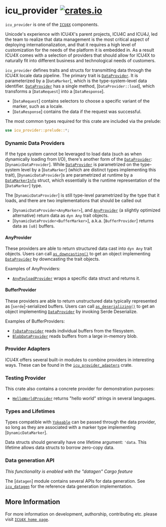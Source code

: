 # icu_provider [![crates.io](https://img.shields.io/crates/v/icu_provider)](https://crates.io/crates/icu_provider)

<!-- cargo-rdme start -->

`icu_provider` is one of the [`ICU4X`] components.

Unicode's experience with ICU4X's parent projects, ICU4C and ICU4J, led the team to realize
that data management is the most critical aspect of deploying internationalization, and that it requires
a high level of customization for the needs of the platform it is embedded in. As a result
ICU4X comes with a selection of providers that should allow for ICU4X to naturally fit into
different business and technological needs of customers.

`icu_provider` defines traits and structs for transmitting data through the ICU4X locale
data pipeline. The primary trait is [`DataProvider`]. It is parameterized by a
[`DataMarker`], which is the type-system-level data identifier. [`DataProvider`] has a single method,
[`DataProvider::load`], which transforms a [`DataRequest`] into a [`DataResponse`].

- [`DataRequest`] contains selectors to choose a specific variant of the marker, such as a locale.
- [`DataResponse`] contains the data if the request was successful.

The most common types required for this crate are included via the prelude:

```rust
use icu_provider::prelude::*;
```

### Dynamic Data Providers

If the type system cannot be leveraged to load data (such as when dynamically loading from I/O),
there's another form of the [`DataProvider`]: [`DynamicDataProvider`]. While [`DataProvider`] is parametrized
on the type-system level by a [`DataMarker`] (which are distinct types implementing this trait),
[`DynamicDataProvider`]s are parametrized at runtime by a [`DataMarkerInfo`] struct, which essentially is the runtime
representation of the [`DataMarker`] type.

The [`DynamicDataProvider`] is still type-level parametrized by the type that it loads, and there are two
implementations that should be called out

- [`DynamicDataProvider<AnyMarker>`], and [`AnyProvider`] (a slightly optimized alternative) return data as `dyn Any` trait objects.
- [`DynamicDataProvider<BufferMarker>`], a.k.a. [`BufferProvider`] returns data as `[u8]` buffers.

#### AnyProvider

These providers are able to return structured data cast into `dyn Any` trait objects. Users
can call [`as_downcasting()`] to get an object implementing [`DataProvider`] by downcasting
the trait objects.

Examples of AnyProviders:

- [`AnyPayloadProvider`] wraps a specific data struct and returns it.

#### BufferProvider

These providers are able to return unstructured data typically represented as
[`serde`]-serialized buffers. Users can call [`as_deserializing()`] to get an object
implementing [`DataProvider`] by invoking Serde Deserialize.

Examples of BufferProviders:

- [`FsDataProvider`] reads individual buffers from the filesystem.
- [`BlobDataProvider`] reads buffers from a large in-memory blob.

### Provider Adapters

ICU4X offers several built-in modules to combine providers in interesting ways.
These can be found in the [`icu_provider_adapters`] crate.

### Testing Provider

This crate also contains a concrete provider for demonstration purposes:

- [`HelloWorldProvider`] returns "hello world" strings in several languages.

### Types and Lifetimes

Types compatible with [`Yokeable`] can be passed through the data provider, so long as they are
associated with a marker type implementing [`DynamicDataMarker`].

Data structs should generally have one lifetime argument: `'data`. This lifetime allows data
structs to borrow zero-copy data.

### Data generation API

*This functionality is enabled with the "datagen" Cargo feature*

The [`datagen`] module contains several APIs for data generation. See [`icu_datagen`] for the reference
data generation implementation.

[`ICU4X`]: ../icu/index.html
[`DataProvider`]: data_provider::DataProvider
[`DataMarkerInfo`]: key::DataMarkerInfo
[`DataLocale`]: request::DataLocale
[`IterableDynamicDataProvider`]: datagen::IterableDynamicDataProvider
[`IterableDataProvider`]: datagen::IterableDataProvider
[`AnyPayloadProvider`]: ../icu_provider_adapters/any_payload/struct.AnyPayloadProvider.html
[`HelloWorldProvider`]: hello_world::HelloWorldProvider
[`AnyProvider`]: any::AnyProvider
[`Yokeable`]: yoke::Yokeable
[`impl_dynamic_data_provider!`]: impl_dynamic_data_provider
[`icu_provider_adapters`]: ../icu_provider_adapters/index.html
[`DatagenProvider`]: ../icu_datagen/struct.DatagenProvider.html
[`as_downcasting()`]: AsDowncastingAnyProvider::as_downcasting
[`as_deserializing()`]: AsDeserializingBufferProvider::as_deserializing
[`CldrJsonDataProvider`]: ../icu_datagen/cldr/struct.CldrJsonDataProvider.html
[`FsDataProvider`]: ../icu_provider_fs/struct.FsDataProvider.html
[`BlobDataProvider`]: ../icu_provider_blob/struct.BlobDataProvider.html
[`icu_datagen`]: ../icu_datagen/index.html

<!-- cargo-rdme end -->

## More Information

For more information on development, authorship, contributing etc. please visit [`ICU4X home page`](https://github.com/unicode-org/icu4x).
